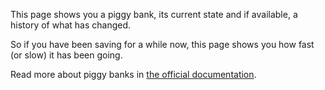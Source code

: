 This page shows you a piggy bank, its current state and if available, a history of what has changed.

So if you have been saving for a while now, this page shows you how fast (or slow) it has been going.

Read more about piggy banks in [the official documentation](https://docs.firefly-iii.org/advanced-concepts/piggies).